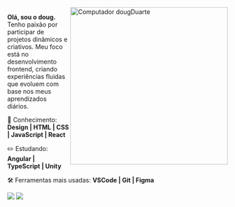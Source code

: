 <img src="https://raw.githubusercontent.com/MicaelliMedeiros/micaellimedeiros/master/image/computer-illustration.png" min-width="360px" max-width="360px" width="360px" align="right" alt="Computador dougDuarte">

<p align="left"> 
<strong>Olá, sou o doug.</strong> Tenho paixão por participar de projetos dinâmicos e criativos. Meu foco está no desenvolvimento frontend, criando experiências fluidas que evoluem com base nos meus aprendizados diários. 
</p>

<p align="left">
📖 Conhecimento: <strong>Design | HTML | CSS | JavaScript | React</strong>
</p>

<p align="left">
✏️ Estudando: <strong>Angular | TypeScript | Unity</strong>
</p>

<p align="left">
🛠️ Ferramentas mais usadas: <strong>VSCode | Git | Figma</strong>
</p>

<a href="https://www.linkedin.com/in/douglasdduarte" alt="Linkedin">
<img src="https://img.shields.io/badge/-Linkedin-0e76a8?style=flat-square&logo=Linkedin&logoColor=white&link=https://www.linkedin.com/in/douglasdduarte" /></a>

<a href="https://api.whatsapp.com/send?phone=5551993669592" alt="WhatsApp">
<img src="https://img.shields.io/badge/-WhatsApp-25d366?style=flat-square&labelColor=25d366&logo=whatsapp&logoColor=white&link=https://api.whatsapp.com/send?phone=5551993669592"/></a>
